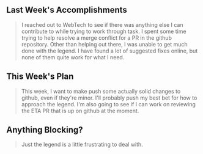 ## Last Week's Accomplishments
> I reached out to WebTech to see if there was anything else I can contribute to while trying to work through task. I spent some time trying to help resolve a merge conflict for a PR in the github repository. Other than helping out there, I was unable to get much done with the legend. I have found a lot of suggested fixes online, but none of them quite work for what I need.

## This Week's Plan
> This week, I want to make push some actually solid changes to github, even if they're minor. I'll probably push my best bet for how to approach the legend. I'm also going to see if I can work on reviewing the ETA PR that is up on github at the moment.


## Anything Blocking?
> Just the legend is a little frustrating to deal with.
